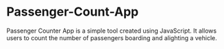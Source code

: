 # Passenger-Count-App
Passenger Counter App is a simple tool created using JavaScript. It allows users to count the number of passengers boarding and alighting a vehicle.
